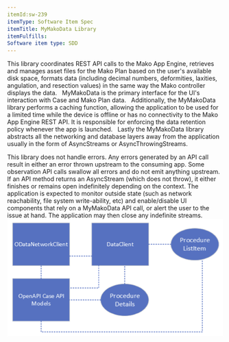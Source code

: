 ```yaml
---
itemId:sw-239
itemType: Software Item Spec
itemTitle: MyMakoData Library
itemFulfills: 
Software item type: SDD
---
```

This library coordinates REST API calls to the Mako App Engine, retrieves and manages asset files for the Mako Plan based on the user's available disk space, formats data (including decimal numbers, deformities, laxities, angulation, and resection values) in the same way the Mako controller displays the data.
 
MyMakoData is the primary interface for the UI's interaction with Case and Mako Plan data.
 
Additionally, the MyMakoData library performs a caching function, allowing the application to be used for a limited time while the device is offline or has no connectivity to the Mako App Engine REST API. It is responsible for enforcing the data retention policy whenever the app is launched.
 
Lastly the MyMakoData library abstracts all the networking and database layers away from the application usually in the form of AsyncStreams or AsyncThrowingStreams.

This library does not handle errors. Any errors generated by an API call result in either an error thrown upstream to the consuming app. Some observation API calls swallow all errors and do not emit anything upstream. If an API method returns an AsyncStream (which does not throw), it either finishes or remains open indefinitely depending on the context. The application is expected to monitor outside state (such as network reachability, file system write-ability, etc) and enable/disable UI components that rely on a MyMakoData API call, or alert the user to the issue at hand. The application may then close any indefinite streams.
 
 ![The decomposed view of MyMakoData's primary components. ](./images/sw-239.1.png)